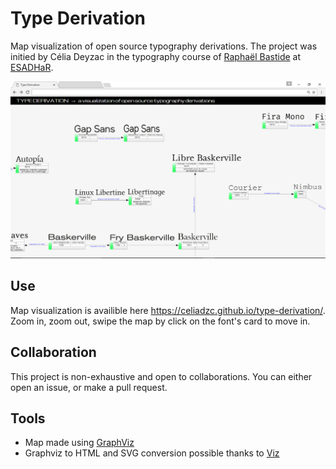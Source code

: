 # Type Derivation

Map visualization of open source typography derivations. The project was initied by Célia Deyzac in the typography course of [Raphaël Bastide](http://raphaelbastide.com/) at [ESADHaR](http://www.esadhar.fr).

![screenshot2](screenshot2.jpg)

## Use

Map visualization is availible here https://celiadzc.github.io/type-derivation/. Zoom in, zoom out, swipe the map by click on the font's card to move in.

## Collaboration

This project is non-exhaustive and open to collaborations. You can either open an issue, or make a pull request.

## Tools

- Map made using [GraphViz](http://graphviz.org/)
- Graphviz to HTML and SVG conversion possible thanks to [Viz](https://github.com/mdaines/viz.js)
